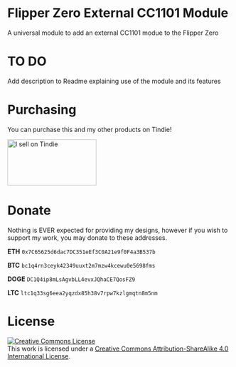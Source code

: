 # Flipper Zero External CC1101 Module
A universal module to add an external CC1101 modue to the Flipper Zero

# TO DO
Add description to Readme explaining use of the module and its features


# Purchasing
You can purchase this and my other products on Tindie!

<a href="https://www.tindie.com/stores/water_ghoul/?ref=offsite_badges&utm_source=sellers_Water_Ghoul&utm_medium=badges&utm_campaign=badge_large"><img src="https://d2ss6ovg47m0r5.cloudfront.net/badges/tindie-larges.png" alt="I sell on Tindie" width="200" height="104"></a>


# Donate
Nothing is EVER expected for providing my designs, however if you wish to support my work, you may donate to these addresses.

**ETH** ``0x7C65625d6dac7DC351eEf3C0A21e9f0F4a3B537b``

**BTC** ``bc1q4rn3ceyk42349uuxt2m7mzw4kcewu0e5698fms``

**DOGE** ``DC1Q4ip8mLsAgvbLL4evxJQhaCE7QosFZ9``

**LTC** ``ltc1q33sg6eea2yqzdx85h38v7rpw7kzlgmqtn8m5nm``

# License
<a rel="license" href="http://creativecommons.org/licenses/by-sa/4.0/"><img alt="Creative Commons License" style="border-width:0" src="https://i.creativecommons.org/l/by-sa/4.0/88x31.png" /></a><br />This work is licensed under a <a rel="license" href="http://creativecommons.org/licenses/by-sa/4.0/">Creative Commons Attribution-ShareAlike 4.0 International License</a>.
